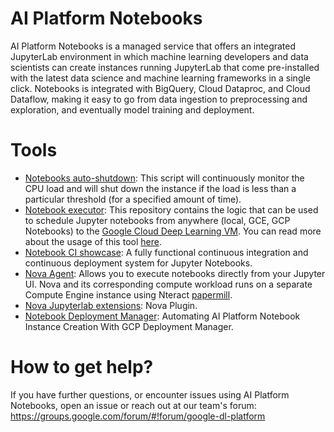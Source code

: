 # AI Platform Notebooks

AI Platform Notebooks is a managed service that offers an integrated JupyterLab environment in which machine learning 
developers and data scientists can create instances running JupyterLab that come pre-installed with the latest data 
science and machine learning frameworks in a single click. Notebooks is integrated with BigQuery, Cloud Dataproc, and 
Cloud Dataflow, making it easy to go from data ingestion to preprocessing and exploration, and eventually model training 
and deployment.

# Tools

- [Notebooks auto-shutdown](auto-shutdown): This script will continuously monitor the CPU load and will shut down the instance if the load is less than a particular threshold (for a specified amount of time). 
- [Notebook executor](gcp-notebook-executor): 
This repository contains the logic that can be used to schedule Jupyter notebooks from anywhere (local, GCE, GCP Notebooks) to the [Google Cloud Deep Learning VM](https://cloud.google.com/deep-learning-vm/). You can read more about the usage of this tool [here](https://blog.kovalevskyi.com/gcp-notebook-executor-v0-1-2-8e37abd6fae1).
- [Notebook CI showcase](notebooks-ci-showcase):
A fully functional continuous integration and continuous deployment system for Jupyter Notebooks.
- [Nova Agent](nova-agents): Allows you to execute notebooks directly from your Jupyter UI. Nova and its corresponding compute 
workload runs on a separate Compute Engine instance using Nteract [papermill](https://github.com/nteract/papermill).
- [Nova Jupyterlab extensions](nova-jupyterlab-extensions): Nova Plugin.
- [Notebook Deployment Manager](deployment-manager): Automating AI Platform Notebook Instance Creation With GCP Deployment Manager.


# How to get help?

If you have further questions, or encounter issues using AI Platform Notebooks, 
open an issue or reach out at our team's forum: https://groups.google.com/forum/#!forum/google-dl-platform
